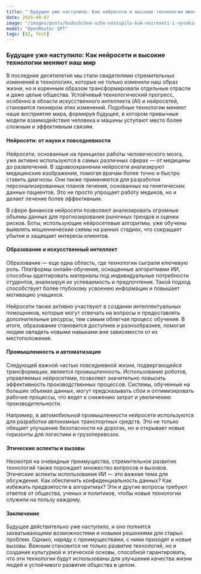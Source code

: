 ```yaml
---
title: "'Будущее уже наступило: Как нейросети и высокие технологии меняют наш мир'"
date: 2025-09-07
image: "/images/posts/budushchee-uzhe-nastupilo-kak-neiroseti-i-vysokie-tekhnologii-meniaiut-nash-mir.png"
model: "OpenRouter GPT"
tags: [AI, Tech]
---
```


### Будущее уже наступило: Как нейросети и высокие технологии меняют наш мир

В последние десятилетия мы стали свидетелями стремительных изменений в технологиях, которые не только изменили наш образ жизни, но и коренным образом трансформировали отдельные отрасли и даже целые общества. Устойчивый технологический прогресс, особенно в области искусственного интеллекта (AI) и нейросетей, становится пионером этих изменений. Подобные технологии меняют наше восприятие мира, формируя будущее, в котором привычные модели взаимодействия человека и машины уступают место более сложным и эффективным связям.

#### Нейросети: от науки к повседневности

Нейросети, основанные на принципах работы человеческого мозга, уже активно используются в самых различных сферах — от медицины до развлечений. В здравоохранении нейросети анализируют медицинские изображения, помогая врачам более точно и быстро ставить диагнозы. Они также применяются для разработки персонализированных планов лечения, основанных на генетических данных пациентов. Это не просто упрощает работу медиков, но и делает лечение более эффективным.

В сфере финансов нейросети позволяют анализировать огромные объемы данных для прогнозирования рыночных трендов и оценки рисков. Боты, использующие нейросетевые алгоритмы, уже обучены выявлять мошеннические схемы на ранних стадиях, что сокращает убытки и защищает интересы клиентов.

#### Образование и искусственный интеллект

Образование — еще одна область, где технологии сыграли ключевую роль. Платформы онлайн-обучения, оснащенные алгоритмами ИИ, способны адаптировать материалы под индивидуальные потребности студентов, анализируя их успеваемость и предпочтения. Такой подход способствует более глубокому усвоению информации и повышает мотивацию учащихся.

Нейросети также активно участвуют в создании интеллектуальных помощников, которые могут отвечать на вопросы и предоставлять дополнительные ресурсы, тем самым облегчая процесс обучения. В итоге, образование становится доступнее и разнообразнее, помогая людям овладеть новыми навыками вне зависимости от их местоположения.

#### Промышленность и автоматизация

Следующей важной частью повседневной жизни, подвергающейся трансформации, является промышленность. Использование роботов, управляемых нейросетями, позволяет значительно повысить эффективность производственных процессов. Системы, обученные на больших объемах данных, могут предсказывать сбои и оптимизировать рабочие процессы, что ведет к снижению затрат и увеличению производительности.

Например, в автомобильной промышленности нейросети используются для разработки автономных транспортных средств. Это не только обещает улучшение безопасности на дорогах, но и открывает новые горизонты для логистики и грузоперевозок.

#### Этические аспекты и вызовы

Несмотря на очевидные преимущества, стремительное развитие технологий также порождает множество вопросов и вызовов. Этические аспекты использования ИИ — это важная тема для обсуждения. Как обеспечить конфиденциальность данных? Как избежать предвзятости в алгоритмах? Эти и другие вопросы требуют ответов от общества, ученых и политиков, чтобы новые технологии служили на пользу каждому.

#### Заключение

Будущее действительно уже наступило, и оно полнится захватывающими возможностями и новыми решениями для старых проблем. Однако, наряду с преимуществами, с ними приходят и новые вызовы. Важным становится не только развитие технологий, но и создание культурной и этической основы, способной гарантировать, что эти технологии будут использованы для улучшения качества жизни людей и устойчивого развития общества в целом.
